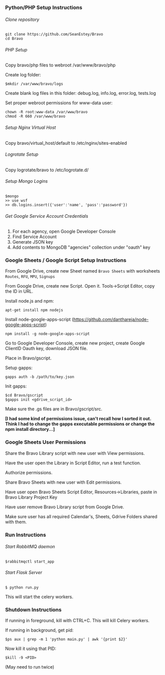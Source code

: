 ### Python/PHP Setup Instructions

###### Clone repository
```
git clone https://github.com/SeanEstey/Bravo
cd Bravo
```

###### PHP Setup
Copy bravo/php files to webroot /var/www/bravo/php

Create log folder:

`$mkdir /var/www/bravo/logs`

Create blank log files in this folder: debug.log, info.log, error.log, tests.log

Set proper webroot permissions for www-data user:
```
chown -R root:www-data /var/www/bravo
chmod -R 660 /var/www/bravo
```

###### Setup Nginx Virtual Host
Copy bravo/virtual_host/default to /etc/nginx/sites-enabled

###### Logrotate Setup
Copy logrotate/bravo to /etc/logrotate.d/

###### Setup Mongo Logins
```
$mongo
>> use wsf
>> db.logins.insert({'user':'name', 'pass':'password'})
```

###### Get Google Service Account Credentials
1. For each agency, open Google Developer Console
2. Find Service Account
3. Generate JSON key
4. Add contents to MongoDB "agencies" collection under "oauth" key


### Google Sheets / Google Script Setup Instructions

From Google Drive, create new Sheet named `Bravo Sheets` with worksheets `Routes`, `RFU`, `MPU`, `Signups`

From Google Drive, create new Script. Open it. Tools->Script Editor, copy the ID in URL.

Install node.js and npm:

`apt-get install npm nodejs`

Install node-google-apps-script (https://github.com/danthareja/node-google-apps-script)

`npm install -g node-google-apps-script`

Go to Google Developer Console, create new project, create Google ClientID Oauth key, download JSON file.

Place in Bravo/gscript.

Setup gapps:

`gapps auth -b /path/to/key.json`

Init gapps:

```
$cd Bravo/gscript
$gapps init <gdrive_script_id>
```

Make sure the .gs files are in Bravo/gscript/src.

<b>[I had some kind of permissions issue, can't recall how I sorted it out. Think I had to change the gapps executable permissions or change the npm install directory...]</b>

### Google Sheets User Permissions

Share the Bravo Library script with new user with View permissions.

Have the user open the Library in Script Editor, run a test function. 

Authorize permissions.

Share Bravo Sheets with new user with Edit permissions.

Have user open Bravo Sheets Script Editor, Resources->Libraries, paste in Bravo Library Project Key

Have user remove Bravo Library script from Google Drive.

Make sure user has all required Calendar's, Sheets, Gdrive Folders shared with them.

### Run Instructions

###### Start RabbitMQ daemon
`$rabbitmqctl start_app`

###### Start Flask Server
`$ python run.py`

This will start the celery workers.

### Shutdown Instructions

If running in foreground, kill with CTRL+C. This will kill Celery workers.

If running in background, get pid:

`$ps aux | grep -m 1 'python main.py' | awk '{print $2}'`

Now kill it using that PID:

`$kill -9 <PID>`

(May need to run twice)
